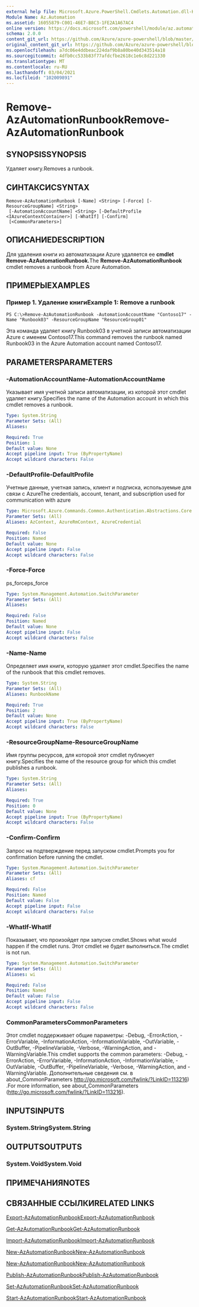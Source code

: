 ```yaml
---
external help file: Microsoft.Azure.PowerShell.Cmdlets.Automation.dll-Help.xml
Module Name: Az.Automation
ms.assetid: 16055879-C001-46E7-B8C3-1FE2A1A67AC4
online version: https://docs.microsoft.com/powershell/module/az.automation/remove-azautomationrunbook
schema: 2.0.0
content_git_url: https://github.com/Azure/azure-powershell/blob/master/src/Automation/Automation/help/Remove-AzAutomationRunbook.md
original_content_git_url: https://github.com/Azure/azure-powershell/blob/master/src/Automation/Automation/help/Remove-AzAutomationRunbook.md
ms.openlocfilehash: a7dc06e4ddbeac224daf9b8a80be40d343514a18
ms.sourcegitcommit: 4dfb0cc533b83f77afdcfbe2618c1e6c8d221330
ms.translationtype: MT
ms.contentlocale: ru-RU
ms.lasthandoff: 03/04/2021
ms.locfileid: "102009891"
---
```

# <span data-ttu-id="12667-101">Remove-AzAutomationRunbook</span><span class="sxs-lookup"><span data-stu-id="12667-101">Remove-AzAutomationRunbook</span></span>

## <span data-ttu-id="12667-102">SYNOPSIS</span><span class="sxs-lookup"><span data-stu-id="12667-102">SYNOPSIS</span></span>
<span data-ttu-id="12667-103">Удаляет книгу.</span><span class="sxs-lookup"><span data-stu-id="12667-103">Removes a runbook.</span></span>

## <span data-ttu-id="12667-104">СИНТАКСИС</span><span class="sxs-lookup"><span data-stu-id="12667-104">SYNTAX</span></span>

```
Remove-AzAutomationRunbook [-Name] <String> [-Force] [-ResourceGroupName] <String>
 [-AutomationAccountName] <String> [-DefaultProfile <IAzureContextContainer>] [-WhatIf] [-Confirm]
 [<CommonParameters>]
```

## <span data-ttu-id="12667-105">ОПИСАНИЕ</span><span class="sxs-lookup"><span data-stu-id="12667-105">DESCRIPTION</span></span>
<span data-ttu-id="12667-106">Для удаления книги из автоматизации Azure удаляется ее **cmdlet Remove-AzAutomationRunbook.**</span><span class="sxs-lookup"><span data-stu-id="12667-106">The **Remove-AzAutomationRunbook** cmdlet removes a runbook from Azure Automation.</span></span>

## <span data-ttu-id="12667-107">ПРИМЕРЫ</span><span class="sxs-lookup"><span data-stu-id="12667-107">EXAMPLES</span></span>

### <span data-ttu-id="12667-108">Пример 1. Удаление книги</span><span class="sxs-lookup"><span data-stu-id="12667-108">Example 1: Remove a runbook</span></span>
```
PS C:\>Remove-AzAutomationRunbook -AutomationAccountName "Contoso17" -Name "Runbook03" -ResourceGroupName "ResourceGroup01"
```

<span data-ttu-id="12667-109">Эта команда удаляет книгу Runbook03 в учетной записи автоматизации Azure с именем Contoso17.</span><span class="sxs-lookup"><span data-stu-id="12667-109">This command removes the runbook named Runbook03 in the Azure Automation account named Contoso17.</span></span>

## <span data-ttu-id="12667-110">PARAMETERS</span><span class="sxs-lookup"><span data-stu-id="12667-110">PARAMETERS</span></span>

### <span data-ttu-id="12667-111">-AutomationAccountName</span><span class="sxs-lookup"><span data-stu-id="12667-111">-AutomationAccountName</span></span>
<span data-ttu-id="12667-112">Указывает имя учетной записи автоматизации, из которой этот cmdlet удаляет книгу.</span><span class="sxs-lookup"><span data-stu-id="12667-112">Specifies the name of the Automation account in which this cmdlet removes a runbook.</span></span>

```yaml
Type: System.String
Parameter Sets: (All)
Aliases:

Required: True
Position: 1
Default value: None
Accept pipeline input: True (ByPropertyName)
Accept wildcard characters: False
```

### <span data-ttu-id="12667-113">-DefaultProfile</span><span class="sxs-lookup"><span data-stu-id="12667-113">-DefaultProfile</span></span>
<span data-ttu-id="12667-114">Учетные данные, учетная запись, клиент и подписка, используемые для связи с Azure</span><span class="sxs-lookup"><span data-stu-id="12667-114">The credentials, account, tenant, and subscription used for communication with azure</span></span>

```yaml
Type: Microsoft.Azure.Commands.Common.Authentication.Abstractions.Core.IAzureContextContainer
Parameter Sets: (All)
Aliases: AzContext, AzureRmContext, AzureCredential

Required: False
Position: Named
Default value: None
Accept pipeline input: False
Accept wildcard characters: False
```

### <span data-ttu-id="12667-115">-Force</span><span class="sxs-lookup"><span data-stu-id="12667-115">-Force</span></span>
<span data-ttu-id="12667-116">ps_force</span><span class="sxs-lookup"><span data-stu-id="12667-116">ps_force</span></span>

```yaml
Type: System.Management.Automation.SwitchParameter
Parameter Sets: (All)
Aliases:

Required: False
Position: Named
Default value: None
Accept pipeline input: False
Accept wildcard characters: False
```

### <span data-ttu-id="12667-117">-Name</span><span class="sxs-lookup"><span data-stu-id="12667-117">-Name</span></span>
<span data-ttu-id="12667-118">Определяет имя книги, которую удаляет этот cmdlet.</span><span class="sxs-lookup"><span data-stu-id="12667-118">Specifies the name of the runbook that this cmdlet removes.</span></span>

```yaml
Type: System.String
Parameter Sets: (All)
Aliases: RunbookName

Required: True
Position: 2
Default value: None
Accept pipeline input: True (ByPropertyName)
Accept wildcard characters: False
```

### <span data-ttu-id="12667-119">-ResourceGroupName</span><span class="sxs-lookup"><span data-stu-id="12667-119">-ResourceGroupName</span></span>
<span data-ttu-id="12667-120">Имя группы ресурсов, для которой этот cmdlet публикует книгу.</span><span class="sxs-lookup"><span data-stu-id="12667-120">Specifies the name of the resource group for which this cmdlet publishes a runbook.</span></span>

```yaml
Type: System.String
Parameter Sets: (All)
Aliases:

Required: True
Position: 0
Default value: None
Accept pipeline input: True (ByPropertyName)
Accept wildcard characters: False
```

### <span data-ttu-id="12667-121">-Confirm</span><span class="sxs-lookup"><span data-stu-id="12667-121">-Confirm</span></span>
<span data-ttu-id="12667-122">Запрос на подтверждение перед запуском cmdlet.</span><span class="sxs-lookup"><span data-stu-id="12667-122">Prompts you for confirmation before running the cmdlet.</span></span>

```yaml
Type: System.Management.Automation.SwitchParameter
Parameter Sets: (All)
Aliases: cf

Required: False
Position: Named
Default value: False
Accept pipeline input: False
Accept wildcard characters: False
```

### <span data-ttu-id="12667-123">-WhatIf</span><span class="sxs-lookup"><span data-stu-id="12667-123">-WhatIf</span></span>
<span data-ttu-id="12667-124">Показывает, что произойдет при запуске cmdlet.</span><span class="sxs-lookup"><span data-stu-id="12667-124">Shows what would happen if the cmdlet runs.</span></span>
<span data-ttu-id="12667-125">Этот cmdlet не будет выполниться.</span><span class="sxs-lookup"><span data-stu-id="12667-125">The cmdlet is not run.</span></span>

```yaml
Type: System.Management.Automation.SwitchParameter
Parameter Sets: (All)
Aliases: wi

Required: False
Position: Named
Default value: False
Accept pipeline input: False
Accept wildcard characters: False
```

### <span data-ttu-id="12667-126">CommonParameters</span><span class="sxs-lookup"><span data-stu-id="12667-126">CommonParameters</span></span>
<span data-ttu-id="12667-127">Этот cmdlet поддерживает общие параметры: -Debug, -ErrorAction, -ErrorVariable, -InformationAction, -InformationVariable, -OutVariable, -OutBuffer, -PipelineVariable, -Verbose, -WarningAction, and -WarningVariable.</span><span class="sxs-lookup"><span data-stu-id="12667-127">This cmdlet supports the common parameters: -Debug, -ErrorAction, -ErrorVariable, -InformationAction, -InformationVariable, -OutVariable, -OutBuffer, -PipelineVariable, -Verbose, -WarningAction, and -WarningVariable.</span></span> <span data-ttu-id="12667-128">Дополнительные сведения см. в about_CommonParameters http://go.microsoft.com/fwlink/?LinkID=113216) .</span><span class="sxs-lookup"><span data-stu-id="12667-128">For more information, see about_CommonParameters (http://go.microsoft.com/fwlink/?LinkID=113216).</span></span>

## <span data-ttu-id="12667-129">INPUTS</span><span class="sxs-lookup"><span data-stu-id="12667-129">INPUTS</span></span>

### <span data-ttu-id="12667-130">System.String</span><span class="sxs-lookup"><span data-stu-id="12667-130">System.String</span></span>

## <span data-ttu-id="12667-131">OUTPUTS</span><span class="sxs-lookup"><span data-stu-id="12667-131">OUTPUTS</span></span>

### <span data-ttu-id="12667-132">System.Void</span><span class="sxs-lookup"><span data-stu-id="12667-132">System.Void</span></span>

## <span data-ttu-id="12667-133">ПРИМЕЧАНИЯ</span><span class="sxs-lookup"><span data-stu-id="12667-133">NOTES</span></span>

## <span data-ttu-id="12667-134">СВЯЗАННЫЕ ССЫЛКИ</span><span class="sxs-lookup"><span data-stu-id="12667-134">RELATED LINKS</span></span>

[<span data-ttu-id="12667-135">Export-AzAutomationRunbook</span><span class="sxs-lookup"><span data-stu-id="12667-135">Export-AzAutomationRunbook</span></span>](./Export-AzAutomationRunbook.md)

[<span data-ttu-id="12667-136">Get-AzAutomationRunbook</span><span class="sxs-lookup"><span data-stu-id="12667-136">Get-AzAutomationRunbook</span></span>](./Get-AzAutomationRunbook.md)

[<span data-ttu-id="12667-137">Import-AzAutomationRunbook</span><span class="sxs-lookup"><span data-stu-id="12667-137">Import-AzAutomationRunbook</span></span>](./Import-AzAutomationRunbook.md)

[<span data-ttu-id="12667-138">New-AzAutomationRunbook</span><span class="sxs-lookup"><span data-stu-id="12667-138">New-AzAutomationRunbook</span></span>](./New-AzAutomationRunbook.md)

[<span data-ttu-id="12667-139">New-AzAutomationRunbook</span><span class="sxs-lookup"><span data-stu-id="12667-139">New-AzAutomationRunbook</span></span>](./New-AzAutomationRunbook.md)

[<span data-ttu-id="12667-140">Publish-AzAutomationRunbook</span><span class="sxs-lookup"><span data-stu-id="12667-140">Publish-AzAutomationRunbook</span></span>](./Publish-AzAutomationRunbook.md)

[<span data-ttu-id="12667-141">Set-AzAutomationRunbook</span><span class="sxs-lookup"><span data-stu-id="12667-141">Set-AzAutomationRunbook</span></span>](./Set-AzAutomationRunbook.md)

[<span data-ttu-id="12667-142">Start-AzAutomationRunbook</span><span class="sxs-lookup"><span data-stu-id="12667-142">Start-AzAutomationRunbook</span></span>](./Start-AzAutomationRunbook.md)


